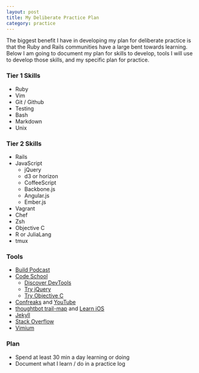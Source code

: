 ```yaml
---
layout: post
title: My Deliberate Practice Plan
category: practice
---
```


The biggest benefit I have in developing my plan for deliberate practice is that the Ruby and Rails communities have a large bent towards learning. Below I am going to document my plan for skills to develop, tools I will use to develop those skills, and my specific plan for practice.

### Tier 1 Skills
* Ruby
* Vim
* Git / Github
* Testing
* Bash
* Markdown
* Unix

### Tier 2 Skills
* Rails
* JavaScript
	* jQuery
	* d3 or horizon
	* CoffeeScript
	* Backbone.js
	* Angular.js
	* Ember.js
* Vagrant
* Chef
* Zsh
* Objective C
* R or JuliaLang
* tmux

### Tools
* [Build Podcast](http://build-podcast.com/)
* [Code School](http://www.codeschool.com/)
	* [Discover DevTools](http://www.codeschool.com/courses/discover-devtools)
	* [Try jQuery](http://www.codeschool.com/courses/try-jquery)
	* [Try Objective C](http://www.codeschool.com/courses/try-objective-c)
* [Confreaks](http://www.confreaks.com/) and [YouTube](http://www.youtube.com/user/Confreaks)
* [thoughtbot trail-map](https://github.com/thoughtbot/trail-map) and [Learn iOS](https://itunes.apple.com/us/app/thoughtbot-learn/id605401428?mt=8)
* [Jekyll](http://jekyllrb.com)
* [Stack Overflow](http://stackoverflow.com/)
* [Vimium](https://chrome.google.com/webstore/detail/vimium/dbepggeogbaibhgnhhndojpepiihcmeb)


### Plan
* Spend at least 30 min a day learning or doing
* Document what I learn / do in a practice log
